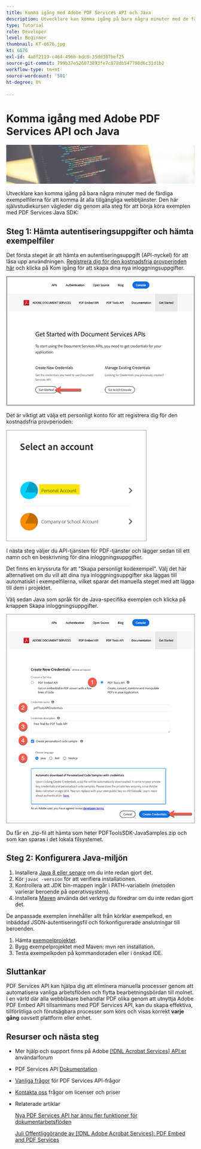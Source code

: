 ```yaml
---
title: Komma igång med Adobe PDF Services API och Java
description: Utvecklare kan komma igång på bara några minuter med de färdiga exempelfilerna för att komma åt alla tillgängliga webbtjänster
type: Tutorial
role: Developer
level: Beginner
thumbnail: KT-6676.jpg
kt: 6676
exl-id: 4a8f2119-c464-496b-bdc8-35dd387bef25
source-git-commit: 799b37e526073893fe7c078db547798d6c31d1b2
workflow-type: tm+mt
source-wordcount: '501'
ht-degree: 0%

---
```


# Komma igång med Adobe PDF Services API och Java

![Skapa PDF Hero-bild](assets/GettingStartedJava_hero.jpg)

Utvecklare kan komma igång på bara några minuter med de färdiga exempelfilerna för att komma åt alla tillgängliga webbtjänster. Den här självstudiekursen vägleder dig genom alla steg för att börja köra exemplen med PDF Services Java SDK:

## Steg 1: Hämta autentiseringsuppgifter och hämta exempelfiler

Det första steget är att hämta en autentiseringsuppgift (API-nyckel) för att låsa upp användningen. [Registrera dig för den kostnadsfria provperioden här](https://www.adobe.io/apis/documentcloud/dcsdk/gettingstarted.html) och klicka på Kom igång för att skapa dina nya inloggningsuppgifter.

![Steg 1](assets/GettingStartedJava_step1.png)

Det är viktigt att välja ett personligt konto för att registrera dig för den kostnadsfria provperioden:

![Personligt](assets/GettingStartedJava_personal.png)

I nästa steg väljer du API-tjänsten för PDF-tjänster och lägger sedan till ett namn och en beskrivning för dina inloggningsuppgifter.

Det finns en kryssruta för att &quot;Skapa personligt kodexempel&quot;. Välj det här alternativet om du vill att dina nya inloggningsuppgifter ska läggas till automatiskt i exempelfilerna, vilket sparar det manuella steget med att lägga till dem i projektet.

Välj sedan Java som språk för de Java-specifika exemplen och klicka på knappen Skapa inloggningsuppgifter.

![Autentiseringsuppgifter](assets/GettingStartedJava_credentials.png)

Du får en .zip-fil att hämta som heter PDFToolsSDK-JavaSamples.zip och som kan sparas i det lokala filsystemet.

## Steg 2: Konfigurera Java-miljön

1. Installera [Java 8 eller senare](https://www.oracle.com/java/technologies/javase-downloads.html) om du inte redan gjort det.
1. Kör `javac -version` för att verifiera installationen.
1. Kontrollera att JDK bin-mappen ingår i PATH-variabeln (metoden varierar beroende på operativsystem).
1. Installera [Maven](https://maven.apache.org/install.html) använda det verktyg du föredrar om du inte redan gjort det.

De anpassade exemplen innehåller allt från körklar exempelkod, en inbäddad JSON-autentiseringsfil och förkonfigurerade anslutningar till beroenden.

1. Hämta [exempelprojektet](https://github.com/adobe/pdftools-java-sdk-samples).
1. Bygg exempelprojektet med Maven: mvn ren installation.
1. Testa exempelkoden på kommandoraden eller i önskad IDE.

## Sluttankar

PDF Services API kan hjälpa dig att eliminera manuella processer genom att automatisera vanliga arbetsflöden och flytta bearbetningsbördan till molnet. I en värld där alla webbläsare behandlar PDF olika genom att utnyttja Adobe PDF Embed API tillsammans med PDF Services API, kan du skapa effektiva, tillförlitliga och förutsägbara processer som körs och visas korrekt **varje gång** oavsett plattform eller enhet.

## Resurser och nästa steg

* Mer hjälp och support finns på Adobe [[!DNL Acrobat Services] API:er](https://community.adobe.com/t5/document-cloud-sdk/bd-p/Document-Cloud-SDK?page=1&amp;sort=latest_replies&amp;filter=all) användarforum

* PDF Services API [Dokumentation](https://www.adobe.com/go/pdftoolsapi_doc)

* [Vanliga frågor](https://community.adobe.com/t5/document-cloud-sdk/faq-for-document-services-pdf-tools-api/m-p/10726197) för PDF Services API-frågor

* [Kontakta oss](https://www.adobe.com/go/pdftoolsapi_requestform) frågor om licenser och priser

* Relaterade artiklar

   [Nya PDF Services API har ännu fler funktioner för dokumentarbetsflöden](https://community.adobe.com/t5/document-services-apis/new-pdf-tools-api-brings-more-capabilities-for-document-services/m-p/11294170)

   [Juli Offentliggörande av [!DNL Adobe Acrobat Services]: PDF Embed and PDF Services](https://medium.com/adobetech/july-release-of-adobe-document-services-pdf-embed-and-pdf-tools-17211bf7776d)

